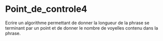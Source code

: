 # Point_de_controle4
Ecrire un algorithme permettant de donner la longueur de la phrase se terminant par un point et de donner le nombre de voyelles contenu dans la phrase.
